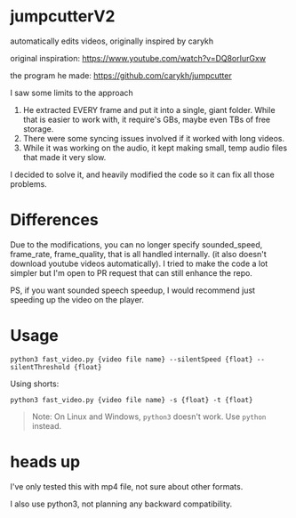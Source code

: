 # jumpcutterV2
automatically edits videos, originally inspired by carykh

original inspiration: https://www.youtube.com/watch?v=DQ8orIurGxw

the program he made: https://github.com/carykh/jumpcutter

I saw some limits to the approach
1. He extracted EVERY frame and put it into a single, giant folder. While that is easier to work with, it require's GBs, maybe even TBs of free storage.
2. There were some syncing issues involved if it worked with long videos.
3. While it was working on the audio, it kept making small, temp audio files that made it very slow.

I decided to solve it, and heavily modified the code so it can fix all those problems.

# Differences
Due to the modifications, you can no longer specify sounded_speed, frame_rate, frame_quality, that is all handled internally. (it also doesn't download youtube videos automatically). I tried to make the code a lot simpler but I'm open to PR request that can still enhance the repo.

PS, if you want sounded speech speedup, I would recommend just speeding up the video on the player.

# Usage
`python3 fast_video.py {video file name} --silentSpeed {float} --silentThreshold {float}`

Using shorts:

`python3 fast_video.py {video file name} -s {float} -t {float}`

> Note: On Linux and Windows, `python3` doesn't work. Use `python` instead.
# heads up
I've only tested this with mp4 file, not sure about other formats.

I also use python3, not planning any backward compatibility.
